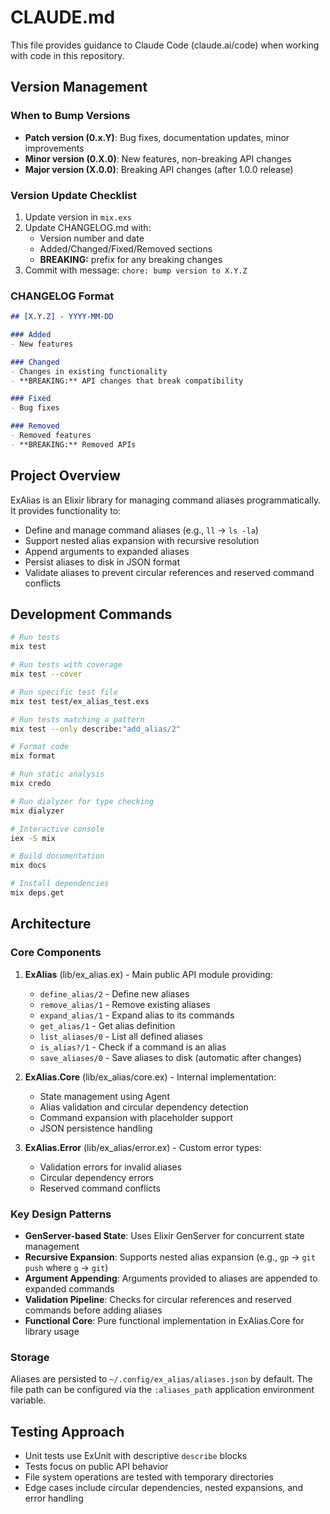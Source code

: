 # CLAUDE.md

This file provides guidance to Claude Code (claude.ai/code) when working with code in this repository.

## Version Management

### When to Bump Versions
- **Patch version (0.x.Y)**: Bug fixes, documentation updates, minor improvements
- **Minor version (0.X.0)**: New features, non-breaking API changes
- **Major version (X.0.0)**: Breaking API changes (after 1.0.0 release)

### Version Update Checklist
1. Update version in `mix.exs`
2. Update CHANGELOG.md with:
   - Version number and date
   - Added/Changed/Fixed/Removed sections
   - **BREAKING:** prefix for any breaking changes
3. Commit with message: `chore: bump version to X.Y.Z`

### CHANGELOG Format
```markdown
## [X.Y.Z] - YYYY-MM-DD

### Added
- New features

### Changed
- Changes in existing functionality
- **BREAKING:** API changes that break compatibility

### Fixed
- Bug fixes

### Removed
- Removed features
- **BREAKING:** Removed APIs
```

## Project Overview

ExAlias is an Elixir library for managing command aliases programmatically. It provides functionality to:
- Define and manage command aliases (e.g., `ll` → `ls -la`)
- Support nested alias expansion with recursive resolution
- Append arguments to expanded aliases
- Persist aliases to disk in JSON format
- Validate aliases to prevent circular references and reserved command conflicts

## Development Commands

```bash
# Run tests
mix test

# Run tests with coverage
mix test --cover

# Run specific test file
mix test test/ex_alias_test.exs

# Run tests matching a pattern
mix test --only describe:"add_alias/2"

# Format code
mix format

# Run static analysis
mix credo

# Run dialyzer for type checking
mix dialyzer

# Interactive console
iex -S mix

# Build documentation
mix docs

# Install dependencies
mix deps.get
```

## Architecture

### Core Components

1. **ExAlias** (lib/ex_alias.ex) - Main public API module providing:
   - `define_alias/2` - Define new aliases
   - `remove_alias/1` - Remove existing aliases
   - `expand_alias/1` - Expand alias to its commands
   - `get_alias/1` - Get alias definition
   - `list_aliases/0` - List all defined aliases
   - `is_alias?/1` - Check if a command is an alias
   - `save_aliases/0` - Save aliases to disk (automatic after changes)

2. **ExAlias.Core** (lib/ex_alias/core.ex) - Internal implementation:
   - State management using Agent
   - Alias validation and circular dependency detection
   - Command expansion with placeholder support
   - JSON persistence handling

3. **ExAlias.Error** (lib/ex_alias/error.ex) - Custom error types:
   - Validation errors for invalid aliases
   - Circular dependency errors
   - Reserved command conflicts

### Key Design Patterns

- **GenServer-based State**: Uses Elixir GenServer for concurrent state management
- **Recursive Expansion**: Supports nested alias expansion (e.g., `gp` → `git push` where `g` → `git`)
- **Argument Appending**: Arguments provided to aliases are appended to expanded commands
- **Validation Pipeline**: Checks for circular references and reserved commands before adding aliases
- **Functional Core**: Pure functional implementation in ExAlias.Core for library usage

### Storage

Aliases are persisted to `~/.config/ex_alias/aliases.json` by default. The file path can be configured via the `:aliases_path` application environment variable.

## Testing Approach

- Unit tests use ExUnit with descriptive `describe` blocks
- Tests focus on public API behavior
- File system operations are tested with temporary directories
- Edge cases include circular dependencies, nested expansions, and error handling
